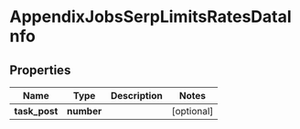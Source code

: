 # AppendixJobsSerpLimitsRatesDataInfo

## Properties

| Name | Type | Description | Notes |
|------------ | ------------- | ------------- | -------------|
**task_post** | **number** |  |[optional]|